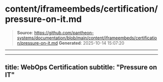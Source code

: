 # content/iframeembeds/certification/pressure-on-it.md

> **Source**: https://github.com/pantheon-systems/documentation/blob/main/content/iframeembeds/certification/pressure-on-it.md
> **Generated**: 2025-10-14 15:07:20

---

---
title: WebOps Certification
subtitle: "Pressure on IT"
---

<Partial file="certification-guide/pressure-on-it.md" />
